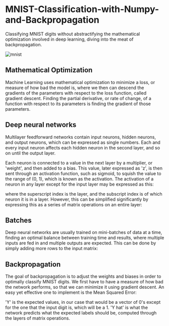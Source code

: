 # MNIST-Classification-with-Numpy-and-Backpropagation
Classifying MNIST digits without abstractifying the mathematical optimization involved in deep learning, diving into the meat of backpropagation.

![mnist](http://theanets.readthedocs.io/en/stable/_images/mnist-digits-small.png)

## Mathematical Optimization
Machine Learning uses mathematical optimization to minimize a loss, or measure of how bad the model is, where we then can descend the gradients of the parameters with respect to the loss function, called gradient descent. Finding the partial derivative, or rate of change, of a function with respect to its parameters is finding the gradient of those parameters.

## Deep neural networks
Multilayer feedforward networks contain input neurons, hidden neurons, and output neurons, which can be expressed as single numbers. Each and every input neuron affects each hidden neuron in the second layer, and so on until the output layer.



Each neuron is connected to a value in the next layer by a multiplier, or 'weight', and then added to a bias. This value, later expressed as 'z', is then sent through an activation function, such as sigmoid, to squish the value to the range of (0, 1), which is known as the activation. The activation of a neuron in any layer except for the input layer may be expressed as this:



where the superscript index is the layer, and the subscript index is of which neuron it is in a layer. However, this can be simplified significantly by expressing this as a series of matrix operations on an entire layer:




## Batches
Deep neural networks are usually trained on mini-batches of data at a time, finding an optimal balance between training time and results, where multiple inputs are fed in and multiple outputs are expected. This can be done by simply adding more rows to the input matrix:



## Backpropagation
The goal of backpropagation is to adjust the weights and biases in order to optimally classify MNIST digits. We first have to have a measure of how bad the network performs, so that we can minimize it using gradient descent. An easy yet effective one to implement is the Mean Squared Error: 



'Y' is the expected values, in our case that would be a vector of 0's except for the one that the input digit is, which will be a 1. 'Y hat' is what the network predicts what the expected labels should be, computed through the layers of matrix operations.